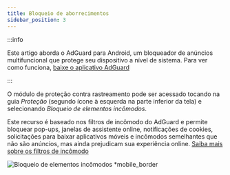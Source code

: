 ```yaml
---
title: Bloqueio de aborrecimentos
sidebar_position: 3
---
```


:::info

Este artigo aborda o AdGuard para Android, um bloqueador de anúncios multifuncional que protege seu dispositivo a nível de sistema. Para ver como funciona, [baixe o aplicativo AdGuard](https://agrd.io/download-kb-adblock)

:::

O módulo de proteção contra rastreamento pode ser acessado tocando na guia _Proteção_ (segundo ícone à esquerda na parte inferior da tela) e selecionando _Bloqueio de elementos incômodos_.

Este recurso é baseado nos filtros de incômodo do AdGuard e permite bloquear pop-ups, janelas de assistente online, notificações de cookies, solicitações para baixar aplicativos móveis e incômodos semelhantes que não são anúncios, mas ainda prejudicam sua experiência online. [Saiba mais sobre os filtros de incômodo](/general/ad-filtering/adguard-filters/#adguard-filters)

![Bloqueio de elementos incômodos \*mobile\_border](https://cdn.adtidy.org/blog/new/lwujvannoyance.png)

